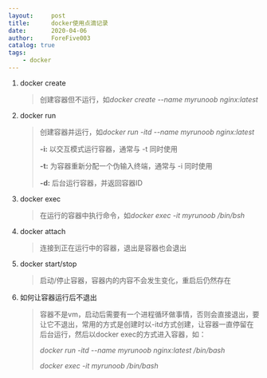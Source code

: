 ```yaml
---
layout:     post
title:      docker使用点滴记录
date:       2020-04-06
author:     ForeFive003
catalog: true
tags:
    - docker
---
```



1. docker create

   > 创建容器但不运行，如*docker create  --name myrunoob  nginx:latest*  

2. docker run

   > 创建容器并运行，如*docker run -itd --name myrunoob  nginx:latest*
   >
   > **-i:** 以交互模式运行容器，通常与 -t 同时使用
   >
   > **-t:** 为容器重新分配一个伪输入终端，通常与 -i 同时使用
   >
   > **-d:** 后台运行容器，并返回容器ID

3. docker exec

   > 在运行的容器中执行命令，如*docker exec -it myrunoob /bin/bsh*

4. docker attach

   > 连接到正在运行中的容器，退出是容器也会退出

5. docker start/stop

   > 启动/停止容器，容器内的内容不会发生变化，重启后仍然存在

6. 如何让容器运行后不退出

   > 容器不是vm，启动后需要有一个进程循环做事情，否则会直接退出，要让它不退出，常用的方式是创建时以-itd方式创建，让容器一直停留在后台运行，然后以docker exec的方式进入容器，如：
   >
   > *docker run -itd --name myrunoob  nginx:latest /bin/bash*
   >
   > *docker exec -it myrunoob /bin/bash*